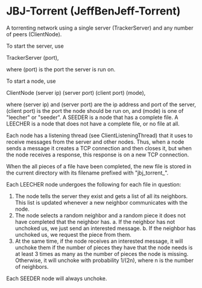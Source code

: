 # JBJ-Torrent (JeffBenJeff-Torrent)
A torrenting network using a single server (TrackerServer) and any number of peers (ClientNode).

To start the server, use

TrackerServer (port),

where (port) is the port the server is run on.

To start a node, use

ClientNode (server ip) (server port) (client port) (mode),

where (server ip) and (server port) are the ip address and port of the server, 
(client port) is the port the node should be run on, 
and (mode) is one of "leecher" or "seeder". 
A SEEDER is a node that has a complete file.
A LEECHER is a node that does not have a complete file, or no file at all.

Each node has a listening thread (see ClientListeningThread) that it uses to
receive messages from the server and other nodes. Thus, when a node sends a message
it creates a TCP connection and then closes it, but when the node receives
a response, this response is on a new TCP connection.

When the all pieces of a file have been completed, the new file is stored in the
current directory with its filename prefixed with "jbj_torrent_".

Each LEECHER node undergoes the following for each file in question:
1. The node tells the server they exist and gets a list of all its neighbors. 
This list is updated whenever a new neighbor communicates with the node.
2. The node selects a random neighbor and a random piece it does not have
completed that the neighbor has. 
	a. If the neighbor has not unchoked us, we just send an interested message.
	b. If the neighbor has unchoked us, we request the piece from them.
3. At the same time, if the node receives an interested message, it will unchoke
them if the number of pieces they have that the node needs is at least 3 times
as many as the number of pieces the node is missing. Otherwise, it will unchoke
with probability 1/(2n), where n is the number of neighbors.

Each SEEDER node will always unchoke.
